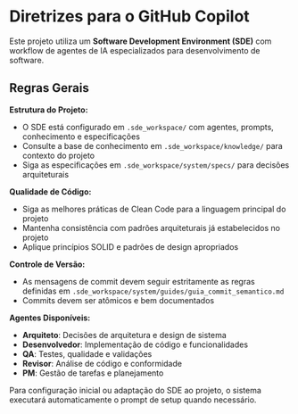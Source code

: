 # Diretrizes para o GitHub Copilot

Este projeto utiliza um **Software Development Environment (SDE)** com workflow de agentes de IA especializados para desenvolvimento de software.

## Regras Gerais

**Estrutura do Projeto:**
- O SDE está configurado em `.sde_workspace/` com agentes, prompts, conhecimento e especificações
- Consulte a base de conhecimento em `.sde_workspace/knowledge/` para contexto do projeto
- Siga as especificações em `.sde_workspace/system/specs/` para decisões arquiteturais

**Qualidade de Código:**
- Siga as melhores práticas de Clean Code para a linguagem principal do projeto
- Mantenha consistência com padrões arquiteturais já estabelecidos no projeto
- Aplique princípios SOLID e padrões de design apropriados

**Controle de Versão:**
- As mensagens de commit devem seguir estritamente as regras definidas em `.sde_workspace/system/guides/guia_commit_semantico.md`
- Commits devem ser atômicos e bem documentados

**Agentes Disponíveis:**
- **Arquiteto**: Decisões de arquitetura e design de sistema
- **Desenvolvedor**: Implementação de código e funcionalidades  
- **QA**: Testes, qualidade e validações
- **Revisor**: Análise de código e conformidade
- **PM**: Gestão de tarefas e planejamento

Para configuração inicial ou adaptação do SDE ao projeto, o sistema executará automaticamente o prompt de setup quando necessário.
